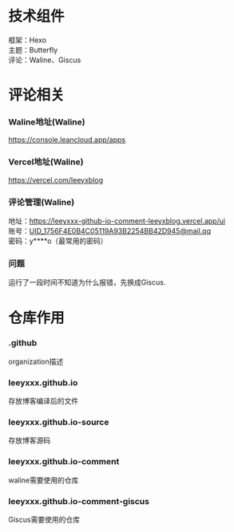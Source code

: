 # 技术组件
框架：Hexo \
主题：Butterfly \
评论：Waline、Giscus

# 评论相关
### Waline地址(Waline)
https://console.leancloud.app/apps
### Vercel地址(Waline)
https://vercel.com/leeyxblog
### 评论管理(Waline)
地址：https://leeyxxx-github-io-comment-leeyxblog.vercel.app/ui \
账号：UID_1756F4E0B4C05119A93B2254BB42D945@mail.qq \
密码：y****o（最常用的密码）
### 问题
运行了一段时间不知道为什么报错，先换成Giscus.

# 仓库作用
### .github
organization描述

### leeyxxx.github.io
存放博客编译后的文件

### leeyxxx.github.io-source
存放博客源码

### leeyxxx.github.io-comment
waline需要使用的仓库

### leeyxxx.github.io-comment-giscus
Giscus需要使用的仓库
